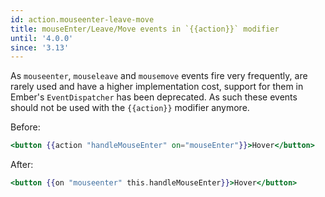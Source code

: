 ```yaml
---
id: action.mouseenter-leave-move
title: mouseEnter/Leave/Move events in `{{action}}` modifier
until: '4.0.0'
since: '3.13'
---
```


As `mouseenter`, `mouseleave` and `mousemove` events fire very frequently, are rarely used and have a higher
implementation cost, support for them in Ember's `EventDispatcher` has been deprecated. As such these events should
not be used with the `{{action}}` modifier anymore.

Before:

```handlebars
<button {{action "handleMouseEnter" on="mouseEnter"}}>Hover</button>
```

After:

```handlebars
<button {{on "mouseenter" this.handleMouseEnter}}>Hover</button>
```

